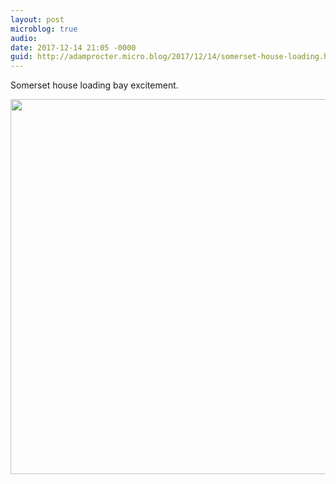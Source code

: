 ```yaml
---
layout: post
microblog: true
audio: 
date: 2017-12-14 21:05 -0000
guid: http://adamprocter.micro.blog/2017/12/14/somerset-house-loading.html
---
```

Somerset house loading bay excitement.

<img src="http://discursive.adamprocter.co.uk/uploads/2017/17a84a2a48.jpg" width="600" height="600" />
